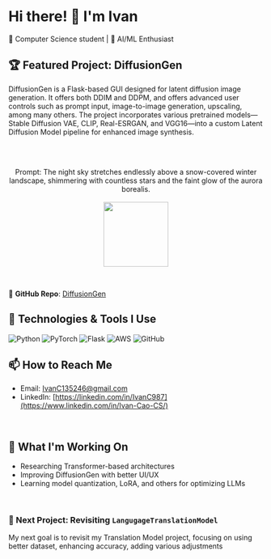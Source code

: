 # Hi there! 👋 I'm Ivan  
🚀 Computer Science student | 🤖 AI/ML Enthusiast

## 🏆 Featured Project: DiffusionGen  
​DiffusionGen is a Flask-based GUI designed for latent diffusion image generation. It offers both DDIM and DDPM, and offers advanced user controls such as prompt input, image-to-image generation, upscaling, among many others. The project incorporates various pretrained models—Stable Diffusion VAE, CLIP, Real-ESRGAN, and VGG16—into a custom Latent Diffusion Model pipeline for enhanced image synthesis.

<br><br>

<p align="center">
  Prompt: The night sky stretches endlessly above a snow-covered winter landscape, shimmering with countless stars and the faint glow of the aurora borealis.
  <br><br>
  <img src="https://github.com/user-attachments/assets/ba885fd6-16c1-4ff2-9b36-a8e1f1414271" width="128" height="128">
</p>

<br>

🔗 **GitHub Repo**: [DiffusionGen](https://github.com/IvanC987/DiffusionGen)

## 🔧 Technologies & Tools I Use
![Python](https://img.shields.io/badge/Python-FFD43B?style=for-the-badge&logo=python&logoColor=blue)
![PyTorch](https://img.shields.io/badge/PyTorch-EE4C2C?style=for-the-badge&logo=pytorch&logoColor=white)
![Flask](https://img.shields.io/badge/Flask-000000?style=for-the-badge&logo=flask&logoColor=white)
![AWS](https://img.shields.io/badge/AWS-232F3E?style=for-the-badge&logo=amazonaws&logoColor=white)
![GitHub](https://img.shields.io/badge/GitHub-181717?style=for-the-badge&logo=github&logoColor=white)

## 📫 How to Reach Me
- Email: IvanC135246@gmail.com  
- LinkedIn: [https://linkedin.com/in/IvanC987](https://www.linkedin.com/in/Ivan-Cao-CS/)

<br>

## 🔭 What I'm Working On
- Researching Transformer-based architectures
- Improving DiffusionGen with better UI/UX
- Learning model quantization, LoRA, and others for optimizing LLMs

<br>

### 🚀 Next Project: Revisiting `LangugageTranslationModel`
My next goal is to revisit my Translation Model project, focusing on using better dataset, enhancing accuracy, adding various adjustments




